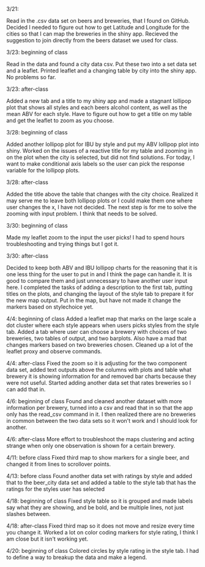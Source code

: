 3/21: 

Read in the .csv data set on beers and breweries, that I found on GitHub. Decided I needed to figure out how to get Latitude and Longitude for the cities so that I can map the breweries in the shiny app. Recieved the suggestion to join directly from the beers dataset we used for class.

3/23: beginning of class

Read in the data and found a city data csv. Put these two into a set data set and a leaflet. Printed leaflet and a changing table by city into the shiny app. No problems so far. 

3/23: after-class

Added a new tab and a title to my shiny app and made a stagnant lollipop plot that shows all styles and each beers alcohol content, as well as the mean ABV for each style. Have to figure out how to get a title on my table and get the leaflet to zoom as you choose.

3/28: beginning of class

Added another lollipop plot for IBU by style and put my ABV lollipop plot into shiny. Worked on the issues of a reactive title for my table and zooming in on the plot when the city is selected, but did not find solutions. For today, I want to make conditional axis labels so the user can pick the response variable for the lollipop plots.

3/28: after-class

Added the title above the table that changes with the city choice. Realized it may serve me to leave both lollipop plots or I could make them one where user changes the x, I have not decided. The next step is for me to solve the zooming with input problem. I think that needs to be solved.

3/30: beginning of class

Made my leaflet zoom to the input the user picks! I had to spend hours troubleshooting and trying things but I got it.

3/30: after-class

Decided to keep both ABV and IBU lollipop charts for the reasoning that it is one less thing for the user to put in and I think the page can handle it. It is good to compare them and just unnecessary to have another user input here. I completed the tasks of adding a description to the first tab, putting titles on the plots, and changing the layout of the style tab to prepare it for the new map output. Put in the map, but have not made it change the markers based on stylechoice yet.

4/4: beginning of class
Added a leaflet map that marks on the large scale a dot cluster where each style appears when users picks styles from the style tab. Added a tab where user can choose a brewery with choices of two breweries, two tables of output, and two barplots. Also have a mad that changes markers based on two breweries chosen. Cleaned up a lot of the leaflet proxy and observe commands.

4/4: after-class
Fixed the zoom so it is adjusting for the two component data set, added text outputs above the columns with plots and table what brewery it is showing information for and removed bar charts because they were not useful. Started adding another data set that rates breweries so I can add that in.

4/6: beginning of class
Found and cleaned another dataset with more information per brewery, turned into a csv and read that in so that the app only has the read_csv command in it. I then realized there are no breweries in common between the two data sets so it won't work and I should look for another.

4/6: after-class
More effort to troubleshoot the maps clustering and acting strange when only one observation is shown for a certain brewery.

4/11: before class 
Fixed third map to show markers for a single beer, and changed it from lines to scrollover points.

4/13: before class
Found another data set with ratings by style and added that to the beer_city data set and added a table to the style tab that has the ratings for the styles user has selected

4/18: beginning of class
Fixed style table so it is grouped and made labels say what they are showing, and be bold, and be multiple lines, not just slashes between.

4/18: after-class
Fixed third map so it does not move and resize every time you change it. Worked a lot on color coding markers for style rating, I think I am close but it isn't working yet. 

4/20: beginning of class
Colored circles by style rating in the style tab. I had to define a way to breakup the data and make a legend.
 